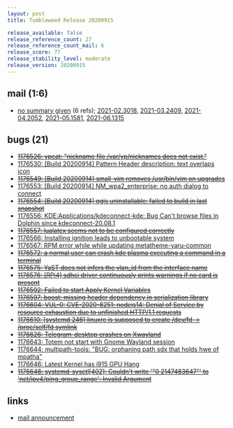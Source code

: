 ```yaml
---
layout: post
title: Tumbleweed Release 20200915

release_available: false
release_reference_count: 27
release_reference_count_mail: 6
release_score: 77
release_stability_level: moderate
release_version: 20200915
---
```


## mail (1:6)

- [no summary given](https://github.com/boombatower/tumbleweed-review/issues/10) (6 refs); [2021-02.3018](https://github.com/boombatower/tumbleweed-review/issues/10), [2021-03.2409](https://github.com/boombatower/tumbleweed-review/issues/10), [2021-04.2052](https://github.com/boombatower/tumbleweed-review/issues/10), [2021-05.1581](https://github.com/boombatower/tumbleweed-review/issues/10), [2021-06.1315](https://github.com/boombatower/tumbleweed-review/issues/10)

## bugs (21)

<!--more-->

- ~~[1176526: ypcat: "nickname file /var/yp/nicknames does not exist."](https://bugzilla.opensuse.org/show_bug.cgi?id=1176526)~~
- [1176530: \[Build 20200914\] Pattern Header description: text overlaps icon](https://bugzilla.opensuse.org/show_bug.cgi?id=1176530)
- ~~[1176549: \[Build 20200914\] small-vim removes /usr/bin/vim on upgrades](https://bugzilla.opensuse.org/show_bug.cgi?id=1176549)~~
- [1176553: \[Build 20200914\] NM_wpa2_enterprise: no auth dialog to connect](https://bugzilla.opensuse.org/show_bug.cgi?id=1176553)
- ~~[1176554: \[Build 20200914\] qgis uninstallable: failed to build in last snapshot](https://bugzilla.opensuse.org/show_bug.cgi?id=1176554)~~
- [1176556: KDE:Applications/kdeconnect-kde: Bug Can't browse files in Dolphin since kdeconnect-20.08.1](https://bugzilla.opensuse.org/show_bug.cgi?id=1176556)
- ~~[1176557: lualatex seems not to be configured correctly](https://bugzilla.opensuse.org/show_bug.cgi?id=1176557)~~
- [1176566: Installing ignition leads to unbootable system](https://bugzilla.opensuse.org/show_bug.cgi?id=1176566)
- [1176567: RPM error while while updating metatheme-yaru-common](https://bugzilla.opensuse.org/show_bug.cgi?id=1176567)
- ~~[1176572: a normal user can crash kde plasma executing a command in a terminal](https://bugzilla.opensuse.org/show_bug.cgi?id=1176572)~~
- ~~[1176575: YaST does not infers the vlan_id from the interface name](https://bugzilla.opensuse.org/show_bug.cgi?id=1176575)~~
- ~~[1176576: \[RPi4\] sdhci driver continuously prints warnings if no card is present](https://bugzilla.opensuse.org/show_bug.cgi?id=1176576)~~
- ~~[1176592: Failed to start Apply Kernel Variables](https://bugzilla.opensuse.org/show_bug.cgi?id=1176592)~~
- ~~[1176597: boost: missing header dependency in serialization library](https://bugzilla.opensuse.org/show_bug.cgi?id=1176597)~~
- ~~[1176604: VUL-0: CVE-2020-8251: nodejs14: Denial of Service by resource exhaustion due to unfinished HTTP/1.1 requests](https://bugzilla.opensuse.org/show_bug.cgi?id=1176604)~~
- ~~[1176610: \[systemd 246\] linuxrc is supposed to create /dev/fd -> /proc/self/fd symlink](https://bugzilla.opensuse.org/show_bug.cgi?id=1176610)~~
- ~~[1176626: Telegram-desktop crashes on Xwayland](https://bugzilla.opensuse.org/show_bug.cgi?id=1176626)~~
- [1176643: Totem not start with Gnome Wayland session](https://bugzilla.opensuse.org/show_bug.cgi?id=1176643)
- [1176644: multipath-tools: "BUG: orphaning path sdx that holds hwe of mpatha"](https://bugzilla.opensuse.org/show_bug.cgi?id=1176644)
- [1176646: Latest Kernel has i915 GPU Hang](https://bugzilla.opensuse.org/show_bug.cgi?id=1176646)
- ~~[1176648: systemd-sysctl\[402\]: Couldn't write '"0 2147483647"' to 'net/ipv4/ping_group_range': Invalid Argument](https://bugzilla.opensuse.org/show_bug.cgi?id=1176648)~~



## links

- [mail announcement](https://github.com/boombatower/tumbleweed-review/issues/10)
